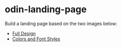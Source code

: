 # odin-landing-page

Build a landing page based on the two images below:

- [Full Design](https://cdn.statically.io/gh/TheOdinProject/curriculum/81a5d553f4073e593d23a6ab00d50eef8620796d/foundations/html_css/project/imgs/01.png)
- [Colors and Font Styles](https://cdn.statically.io/gh/TheOdinProject/curriculum/main/foundations/html_css/project/colors_and_stuff.png)
